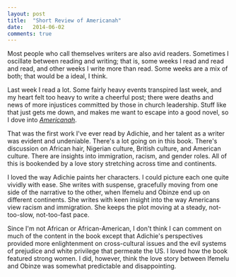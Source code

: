 ```yaml
---
layout: post
title:  "Short Review of Americanah"
date:   2014-06-02
comments: true
---
```


Most people who call themselves writers are also avid readers. Sometimes I oscillate between reading and writing; that is, some weeks I read and read and read, and other weeks I write more than read. Some weeks are a mix of both; that would be a ideal, I think.

Last week I read a lot. Some fairly heavy events transpired last week, and my heart felt too heavy to write a cheerful post; there were deaths and news of more injustices committed by those in church leadership. Stuff like that just gets me down, and makes me want to escape into a good novel, so I dove into [_Americanah_](http://www.amazon.com/Americanah-Chimamanda-Ngozi-Adichie/dp/0307455920/ref=sr_1_1_ha?s=books&ie=UTF8&qid=1401757221&sr=1-1&keywords=americanah).

That was the first work I've ever read by Adichie, and her talent as a writer was evident and undeniable. There's a lot going on in this book. There's discussion on African hair, Nigerian culture, British culture, and American culture. There are insights into immigration, racism, and gender roles. All of this is bookended by a love story stretching across time and continents.

I loved the way Adichie paints her characters. I could picture each one quite vividly with ease. She writes with suspense, gracefully moving from one side of the narrative to the other, when Ifemelu and Obinze end up on different continents. She writes with keen insight into the way Americans view racism and immigration. She keeps the plot moving at a steady, not-too-slow, not-too-fast pace.

Since I'm not African or African-American, I don't think I can comment on much of the content in the book except that Adichie's perspectives provided more enlightenment on cross-cultural issues and the evil systems of prejudice and white privilege that permeate the US. I loved how the book featured strong women. I did, however, think the love story between Ifemelu and Obinze was somewhat predictable and disappointing.
